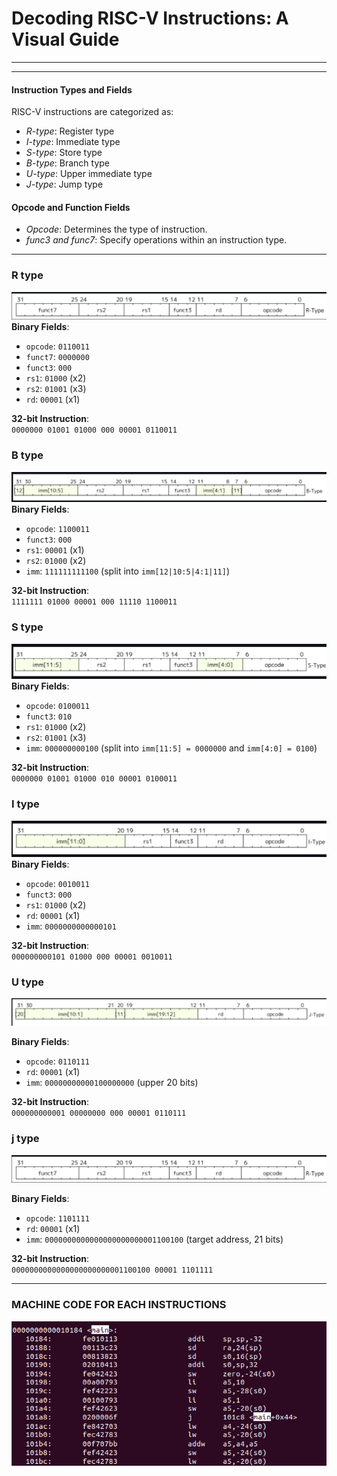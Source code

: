# Decoding RISC-V Instructions: A Visual Guide



---



---

#### Instruction Types and Fields
RISC-V instructions are categorized as:
- *R-type*: Register type
- *I-type*: Immediate type
- *S-type*: Store type
- *B-type*: Branch type
- *U-type*: Upper immediate type
- *J-type*: Jump type

#### Opcode and Function Fields
- *Opcode*: Determines the type of instruction.
- *func3 and func7*: Specify operations within an instruction type.

---
### R type 
![Alt text](snapshots/R.png)
**Binary Fields**:
- `opcode`: `0110011`
- `funct7`: `0000000`
- `funct3`: `000`
- `rs1`: `01000` (x2)
- `rs2`: `01001` (x3)
- `rd`: `00001` (x1)

**32-bit Instruction**:  
`0000000 01001 01000 000 00001 0110011`
### B type
![Alt text](snapshots/B.png)
**Binary Fields**:
- `opcode`: `1100011`
- `funct3`: `000`
- `rs1`: `00001` (x1)
- `rs2`: `01000` (x2)
- `imm`: `111111111100` (split into `imm[12|10:5|4:1|11]`)

**32-bit Instruction**:  
`1111111 01000 00001 000 11110 1100011`
### S type
![Alt text](snapshots/S.png)
**Binary Fields**:
- `opcode`: `0100011`
- `funct3`: `010`
- `rs1`: `01000` (x2)
- `rs2`: `01001` (x3)
- `imm`: `000000000100` (split into `imm[11:5] = 0000000` and `imm[4:0] = 0100`)

**32-bit Instruction**:  
`0000000 01001 01000 010 00001 0100011`
### I type
![Alt text](snapshots/I.png)
**Binary Fields**:
- `opcode`: `0010011`
- `funct3`: `000`
- `rs1`: `01000` (x2)
- `rd`: `00001` (x1)
- `imm`: `0000000000000101`

**32-bit Instruction**:  
`000000000101 01000 000 00001 0010011`
### U type
![Alt text](snapshots/J.png)

**Binary Fields**:
- `opcode`: `0110111`
- `rd`: `00001` (x1)
- `imm`: `00000000000100000000` (upper 20 bits)

**32-bit Instruction**:  
`000000000001 00000000 000 00001 0110111`
### j type 
![Alt text](snapshots/1.png)

**Binary Fields**:
- `opcode`: `1101111`
- `rd`: `00001` (x1)
- `imm`: `0000000000000000000000001100100` (target address, 21 bits)

**32-bit Instruction**:  
`0000000000000000000000001100100 00001 1101111`

---

### MACHINE CODE FOR EACH INSTRUCTIONS
![Alt text](snapshots/main.png)






